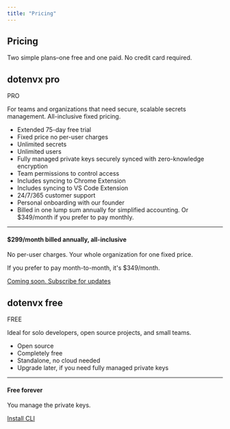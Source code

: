 ```yaml
---
title: "Pricing"
---
```


<section class="max-w-5xl mx-auto mt-20 flex flex-col px-5 mb-20">
  <h1 class="my-5 text-center text-5xl sm:text-6xl md:text-7xl lg:text-8xl font-bold tracking-tight leading-none text-zinc-950 dark:text-[#ECD53F]">Pricing</h1>
  <p class="mb-10 text-center leading-relaxed text-lg md:text-2xl"><span class="italic">Two simple plans</span>–one free and one paid. No credit card required.</p>
  <div class="flex flex-col lg:flex-row items-center gap-y-4">
    <!-- pro -->
    <div class="flex-1 flex flex-col rounded-lg w-full border border-zinc-200 dark:border-zinc-800 dark:bg-zinc-900 shadow-md lg:order-2">
      <div class="p-6 flex flex-col gap-3">
        <div class="flex gap-1.5">
          <h2 class="font-bold tracking-tight leading-none text-zinc-950 dark:text-zinc-50 text-2xl py-1">dotenvx <span class="hidden">pro</span></h2>
          <div class="inline-block bg-yellow-400 text-black font-bold px-2.5 py-1 text-lg italic rounded-sm">PRO</div>
        </div>
        <p class="text-xl font-light">For teams and organizations that need secure, scalable secrets management. All-inclusive fixed pricing.</p>
        <ul class="ml-6 list-disc list-outside text-zinc-700 dark:text-zinc-300">
          <li class="font-bold">Extended 75-day free trial</li>
          <li class=""><span class="font-bold">Fixed price</span> no per-user charges</li>
          <li class=""><span class="font-bold">Unlimited secrets</span></li>
          <li class=""><span class="font-bold">Unlimited users</span></li>
          <li class=""><span class="font-bold">Fully managed private keys</span> securely synced with zero-knowledge encryption</li>
          <li class=""><span class="font-bold">Team permissions</span> to control access</li>
          <li class=""><span class="font-bold">Includes</span> syncing to Chrome Extension</li>
          <li class=""><span class="font-bold">Includes</span> syncing to VS Code Extension</li>
          <li>24/7/365 customer support</li>
          <li class=""><span class="font-bold">Personal onboarding</span> with our founder</li>
          <li class="">Billed in one lump sum annually for simplified accounting. Or $349/month if you prefer to pay monthly.</li>
        </ul>
      </div>
      <hr class="m-0 border-0 border-t border-zinc-200 dark:border-zinc-800 m-0 p-0" />
      <div class="p-6">
        <h4 class="font-bold tracking-tight leading-none text-zinc-950 dark:text-zinc-50 text-2xl">$299/month billed annually, all-inclusive</h4>
        <p class="mt-3 mb-0.5 font-bold">No per-user charges. Your whole organization for one fixed price.</p>
        <p class="mb-4">If you prefer to pay month-to-month, it's $349/month.</p>
        <!--<a href="/pro" class="btn-primary bg-green-700 dark:bg-green-600 dark:text-zinc-50 w-auto flex-none inline-block">Try it free for 75 days</a>-->
        <a href="https://github.com/dotenvx/dotenvx/issues/259" class="btn-primary bg-green-700 dark:bg-green-600 dark:text-zinc-50 w-auto flex-none inline-block">Coming soon. Subscribe for updates</a>
      </div>
    </div>
    <!-- free -->
    <div class="flex-2 flex flex-col rounded-lg w-full lg:w-80 border border-zinc-200 dark:border-zinc-800 border-r-0 rounded-r-none dark:bg-zinc-900">
      <div class="p-6 flex flex-col gap-3">
        <div class="flex gap-1.5">
          <h2 class="font-bold tracking-tight leading-none text-zinc-950 dark:text-zinc-50 text-2xl py-1">dotenvx <span class="hidden">free</span></h2>
          <div class="inline-block bg-zinc-100 text-black font-bold px-2.5 py-1 text-lg italic rounded-sm">FREE</div>
        </div>
        <p class="text-xl font-light">Ideal for solo developers, open source projects, and small teams.</p>
        <ul class="ml-6 list-disc list-outside text-zinc-700 dark:text-zinc-300">
          <li>Open source</li>
          <li>Completely free</li>
          <li>Standalone, no cloud needed</li>
          <li>Upgrade later, if you need fully managed private keys</li>
        </ul>
      </div>
      <hr class="m-0 border-0 border-t border-zinc-200 m-0 p-0" />
      <div class="p-6">
        <h4 class="font-bold tracking-tight leading-none text-zinc-950 dark:text-zinc-50 text-2xl">Free forever</h4>
        <p class="mt-3 mb-4">You manage the private keys.</p>
        <a href="/docs/install" class="btn-outline w-auto flex-none inline-block">Install CLI</a>
      </div>
    </div>
  </div>
</section>
